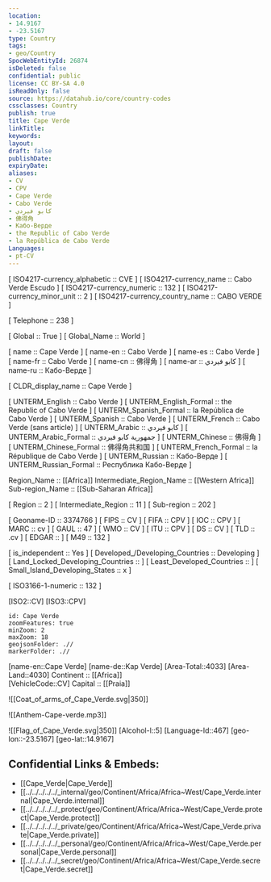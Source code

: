 ```yaml
---
location:
- 14.9167
- -23.5167
type: Country
tags:
- geo/Country
SpocWebEntityId: 26874
isDeleted: false
confidential: public
license: CC BY-SA 4.0
isReadOnly: false
source: https://datahub.io/core/country-codes
cssclasses: Country
publish: true
title: Cape Verde
linkTitle: 
keywords: 
layout: 
draft: false
publishDate: 
expiryDate: 
aliases:
- CV
- CPV
- Cape Verde
- Cabo Verde
- كابو فيردي
- 佛得角
- Кабо-Верде
- the Republic of Cabo Verde
- la República de Cabo Verde
Languages:
- pt-CV
---
```



[	ISO4217-currency_alphabetic	 :: CVE ] 
[	ISO4217-currency_name	 :: Cabo Verde Escudo ] 
[	ISO4217-currency_numeric	 :: 132 ] 
[	ISO4217-currency_minor_unit	 :: 2 ] 
[	ISO4217-currency_country_name	 :: CABO VERDE ] 

[	Telephone	 :: 238 ] 

[	Global	 :: True ] 
[	Global_Name	 :: World ] 

[	name	 :: Cape Verde ] 
[	name-en	 :: Cabo Verde ] 
[	name-es	 :: Cabo Verde ] 
[	name-fr	 :: Cabo Verde ] 
[	name-cn	 :: 佛得角 ] 
[	name-ar	 :: كابو فيردي ] 
[	name-ru	 :: Кабо-Верде ] 

[	CLDR_display_name	 :: Cape Verde ] 

[	UNTERM_English	 :: Cabo Verde ] 
[	UNTERM_English_Formal	 :: the Republic of Cabo Verde ] 
[	UNTERM_Spanish_Formal	 :: la República de Cabo Verde ] 
[	UNTERM_Spanish	 :: Cabo Verde ] 
[	UNTERM_French	 :: Cabo Verde (sans article) ] 
[	UNTERM_Arabic	 :: كابو فيردي ] 
[	UNTERM_Arabic_Formal	 :: جمهورية كابو فيردي ] 
[	UNTERM_Chinese	 :: 佛得角 ] 
[	UNTERM_Chinese_Formal	 :: 佛得角共和国 ] 
[	UNTERM_French_Formal	 :: la République de Cabo Verde ] 
[	UNTERM_Russian	 :: Кабо-Верде ] 
[	UNTERM_Russian_Formal	 :: Республика Кабо-Верде ] 

Region_Name ::  [[Africa]] 
Intermediate_Region_Name ::  [[Western Africa]]  
Sub-region_Name ::  [[Sub-Saharan Africa]] 

[	Region	 :: 2 ] 
[	Intermediate_Region	 :: 11 ] 
[	Sub-region	 :: 202 ] 

[	Geoname-ID	 :: 3374766 ] 
[	FIPS	 :: CV ] 
[	FIFA	 :: CPV ] 
[	IOC	 :: CPV ] 
[	MARC	 :: cv ] 
[	GAUL	 :: 47 ] 
[	WMO	 :: CV ] 
[	ITU	 :: CPV ] 
[	DS	 :: CV ] 
[	TLD	 :: .cv ] 
[	EDGAR	 ::  ] 
[	M49	 :: 132 ] 

[	is_independent	 :: Yes ] 
[	Developed_/Developing_Countries	 :: Developing ] 
[	Land_Locked_Developing_Countries	 ::  ] 
[	Least_Developed_Countries	 ::  ] 
[	Small_Island_Developing_States	 :: x ] 

[	ISO3166-1-numeric	 :: 132 ] 



[ISO2::CV] 
[ISO3::CPV] 
```leaflet
id: Cape Verde
zoomFeatures: true 
minZoom: 2 
maxZoom: 18
geojsonFolder: .//
markerFolder: .//
```

[name-en::Cape Verde] 
[name-de::Kap Verde] 
[Area-Total::4033] 
[Area-Land::4030] 
Continent :: [[Africa]]  
[VehicleCode::CV] 
Capital :: [[Praia]]  

![[Coat_of_arms_of_Cape_Verde.svg|350]] 

![[Anthem-Cape-verde.mp3]] 

![[Flag_of_Cape_Verde.svg|350]] 
[Alcohol-l::5] 
[Language-Id::467] 
[geo-lon::-23.5167] 
[geo-lat::14.9167] 



## Confidential Links & Embeds: 
- [[Cape_Verde|Cape_Verde]]  
- [[../../../../../_internal/geo/Continent/Africa/Africa~West/Cape_Verde.internal|Cape_Verde.internal]]  
- [[../../../../../_protect/geo/Continent/Africa/Africa~West/Cape_Verde.protect|Cape_Verde.protect]] 
- [[../../../../../_private/geo/Continent/Africa/Africa~West/Cape_Verde.private|Cape_Verde.private]] 
- [[../../../../../_personal/geo/Continent/Africa/Africa~West/Cape_Verde.personal|Cape_Verde.personal]] 
- [[../../../../../_secret/geo/Continent/Africa/Africa~West/Cape_Verde.secret|Cape_Verde.secret]] 
